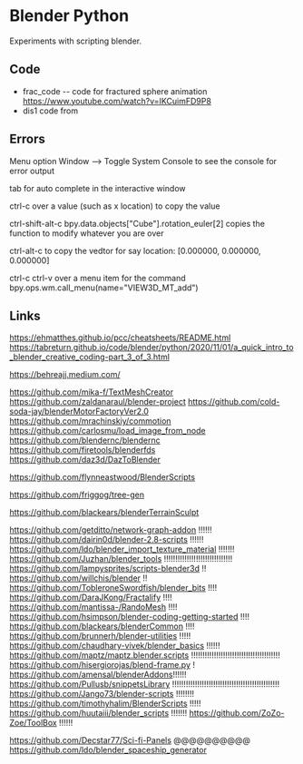 # Blender Python

Experiments with scripting blender.


## Code

 * frac_code -- code for fractured sphere animation https://www.youtube.com/watch?v=IKCuimFD9P8
 * dis1 code from 


## Errors 

Menu option Window --> Toggle System Console to see the console for error output


tab for auto complete in the interactive window

ctrl-c over a value (such as x location) to copy the value

ctrl-shift-alt-c  bpy.data.objects["Cube"].rotation_euler[2] copies the function to modify whatever you are over

ctrl-alt-c to copy the vedtor for say location: [0.000000, 0.000000, 0.000000]

ctrl-c ctrl-v over a menu item for the command bpy.ops.wm.call_menu(name="VIEW3D_MT_add")




## Links

 https://ehmatthes.github.io/pcc/cheatsheets/README.html
 https://tabreturn.github.io/code/blender/python/2020/11/01/a_quick_intro_to_blender_creative_coding-part_3_of_3.html



https://behreajj.medium.com/


https://github.com/mika-f/TextMeshCreator
https://github.com/zaldanaraul/blender-project
https://github.com/cold-soda-jay/blenderMotorFactoryVer2.0
https://github.com/mrachinskiy/commotion
https://github.com/carlosmu/load_image_from_node
https://github.com/blendernc/blendernc
https://github.com/firetools/blenderfds
https://github.com/daz3d/DazToBlender

https://github.com/flynneastwood/BlenderScripts

https://github.com/friggog/tree-gen

https://github.com/blackears/blenderTerrainSculpt


https://github.com/getditto/network-graph-addon !!!!!!
https://github.com/dairin0d/blender-2.8-scripts !!!!!!
https://github.com/ldo/blender_import_texture_material !!!!!!!
https://github.com/Juzhan/blender_tools !!!!!!!!!!!!!!!!!!!!!!!!!!!!!!
https://github.com/lampysprites/scripts-blender3d !!
https://github.com/willchis/blender !!
https://github.com/TobleroneSwordfish/blender_bits !!!!
https://github.com/DaraJKong/Fractalify !!!!
https://github.com/mantissa-/RandoMesh !!!!
https://github.com/hsimpson/blender-coding-getting-started !!!!
https://github.com/blackears/blenderCommon !!!!
https://github.com/brunnerh/blender-utilities !!!!!
https://github.com/chaudhary-vivek/blender_basics !!!!!!
https://github.com/maptz/maptz.blender.scripts !!!!!!!!!!!!!!!!!!!!!!!!!!!!!!!!!!!!!!!
https://github.com/hisergiorojas/blend-frame.py !
https://github.com/amensal/blenderAddons!!!!!!
https://github.com/Pullusb/snippetsLibrary !!!!!!!!!!!!!!!!!!!!!!!!!!!!!!!!!!!!!!!!!!!!!!!
https://github.com/Jango73/blender-scripts !!!!!!!!
https://github.com/timothyhalim/BlenderScripts !!!!!
https://github.com/huutaiii/blender_scripts !!!!!!!
https://github.com/ZoZo-Zoe/ToolBox !!!!!!



https://github.com/Decstar77/Sci-fi-Panels @@@@@@@@@@
https://github.com/ldo/blender_spaceship_generator






